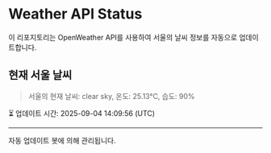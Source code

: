 
# Weather API Status

이 리포지토리는 OpenWeather API를 사용하여 서울의 날씨 정보를 자동으로 업데이트합니다.

## 현재 서울 날씨
> 서울의 현재 날씨: clear sky, 온도: 25.13°C, 습도: 90%

⏳ 업데이트 시간: 2025-09-04 14:09:56 (UTC)

---
자동 업데이트 봇에 의해 관리됩니다.
